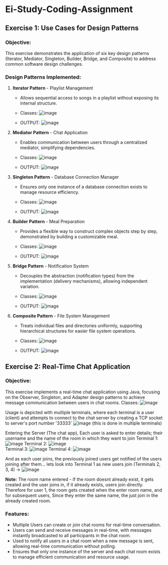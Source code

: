 # Ei-Study-Coding-Assignment

## Exercise 1: Use Cases for Design Patterns

### Objective:
This exercise demonstrates the application of six key design patterns (Iterator, Mediator, Singleton, Builder, Bridge, and Composite) to address common software design challenges.

### Design Patterns Implemented:
1. **Iterator Pattern** - Playlist Management
   - Allows sequential access to songs in a playlist without exposing its internal structure.
   - Classes: ![image](https://github.com/user-attachments/assets/f2e83a37-58e8-48c7-8bf7-9c4743313e4e)

   - OUTPUT: ![image](https://github.com/user-attachments/assets/c5f5c628-8d1a-4746-b784-02020ee547b0)


2. **Mediator Pattern** - Chat Application
   - Enables communication between users through a centralized mediator, simplifying dependencies.
   - Classes: ![image](https://github.com/user-attachments/assets/bbd554f1-5fb5-4611-9d8c-7e3ff3d15847)

   - OUTPUT: ![image](https://github.com/user-attachments/assets/f32928af-d881-403d-9dfc-922411bbd0c6)


3. **Singleton Pattern** - Database Connection Manager
   - Ensures only one instance of a database connection exists to manage resource efficiency.
   - Classes: ![image](https://github.com/user-attachments/assets/0307a58e-fdf9-4eaf-bd52-e4317837bedd)

   - OUTPUT: ![image](https://github.com/user-attachments/assets/2dd0379c-d955-4ced-9008-0965592a0bb8)


4. **Builder Pattern** - Meal Preparation
   - Provides a flexible way to construct complex objects step by step, demonstrated by building a customizable meal.
   - Classes: ![image](https://github.com/user-attachments/assets/f2f482f2-2d18-4604-90a4-06f2d931f89d)

   - OUTPUT: ![image](https://github.com/user-attachments/assets/f337bd8b-3513-4e7d-8ef0-33b1f9793b73)


5. **Bridge Pattern** - Notification System
   - Decouples the abstraction (notification types) from the implementation (delivery mechanisms), allowing independent variation.
   - Classes: ![image](https://github.com/user-attachments/assets/b05281bb-89ca-40e2-9ff1-64dff6aa8365)

   - OUTPUT: ![image](https://github.com/user-attachments/assets/bb337841-9fb1-461b-862b-db961c06050d)


6. **Composite Pattern** - File System Management
   - Treats individual files and directories uniformly, supporting hierarchical structures for easier file system operations.
   - Classes: ![image](https://github.com/user-attachments/assets/95ce212a-72c7-4229-b81d-8e60d79e2d03)

   - OUTPUT: ![image](https://github.com/user-attachments/assets/dd9c9d8b-5ad3-4fc0-b764-751fd5313b30)



## Exercise 2: Real-Time Chat Application

### Objective:
This exercise implements a real-time chat application using Java, focusing on the Observer, Singleton, and Adapter design patterns to achieve message communication between users in chat rooms.
Classes: ![image](https://github.com/user-attachments/assets/8c836327-6b7d-42ee-b5a8-f71bec7ed5db)

Usage is depicted with multiple terminals, where each terminal is a user (client) and attempts to connect to the chat server by creating a TCP socket to server's port number '33333'
![image](https://github.com/user-attachments/assets/48769429-c4be-40dc-ae18-bdf3fbd0a6f4) (this is done in multiple terminals)

Entering the Server (The chat app), Each user is asked to enter details; their username and the name of the room in which they want to join 
Terminal 1: ![image](https://github.com/user-attachments/assets/ea449d90-c40d-4948-8b36-6619d05caf51)    Terminal 2: ![image](https://github.com/user-attachments/assets/a1be8c4e-ab0a-4788-8b51-25a150db0b0a)  
Terminal 3: ![image](https://github.com/user-attachments/assets/2f93b399-70f8-41f9-8715-7aee415518a6)    Terminal 4: ![image](https://github.com/user-attachments/assets/48510ae7-ddcc-42fb-bffe-8cf8d4f55bdb)

And as each user joins, the previously joined users get notified of the users joining after them...
lets look into Terminal 1 as new users join (Terminals 2, 3, 4) -> ![image](https://github.com/user-attachments/assets/c0347f6a-4114-40db-8191-4f888f300512)

**Note:** The room name entered - If the room doesnt already exist, it gets created and the user joins in, if it already exists, users join directly.
Therefore for user 1, the room gets created when the enter room name, and for subsequent users, Since they enter the same name, the just join in the already created room.


### Features:
- Multiple Users can create or join chat rooms for real-time conversation.
- Users can send and receive messages in real-time, with messages instantly broadcasted to all participants in the chat room.
- Used to notify all users in a chat room when a new message is sent, allowing real-time communication without polling.
- Ensures that only one instance of the server and each chat room exists to manage efficient communication and resource usage.



